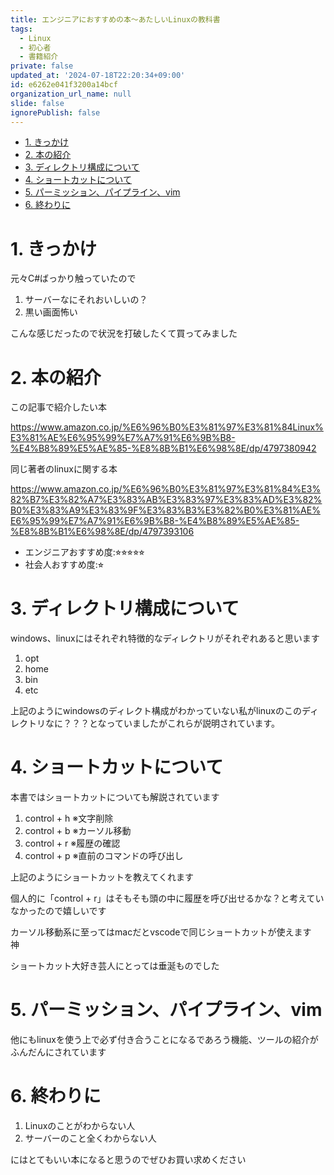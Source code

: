 ```yaml
---
title: エンジニアにおすすめの本〜あたしいLinuxの教科書
tags:
  - Linux
  - 初心者
  - 書籍紹介
private: false
updated_at: '2024-07-18T22:20:34+09:00'
id: e6262e041f3200a14bcf
organization_url_name: null
slide: false
ignorePublish: false
---
```


- [1. きっかけ](#1-きっかけ)
- [2. 本の紹介](#2-本の紹介)
- [3. ディレクトリ構成について](#3-ディレクトリ構成について)
- [4. ショートカットについて](#4-ショートカットについて)
- [5. パーミッション、パイプライン、vim](#5-パーミッションパイプラインvim)
- [6. 終わりに](#6-終わりに)


# 1. きっかけ

元々C#ばっかり触っていたので
1. サーバーなにそれおいしいの？
2. 黒い画面怖い

こんな感じだったので状況を打破したくて買ってみました

# 2. 本の紹介

この記事で紹介したい本

https://www.amazon.co.jp/%E6%96%B0%E3%81%97%E3%81%84Linux%E3%81%AE%E6%95%99%E7%A7%91%E6%9B%B8-%E4%B8%89%E5%AE%85-%E8%8B%B1%E6%98%8E/dp/4797380942

同じ著者のlinuxに関する本

https://www.amazon.co.jp/%E6%96%B0%E3%81%97%E3%81%84%E3%82%B7%E3%82%A7%E3%83%AB%E3%83%97%E3%83%AD%E3%82%B0%E3%83%A9%E3%83%9F%E3%83%B3%E3%82%B0%E3%81%AE%E6%95%99%E7%A7%91%E6%9B%B8-%E4%B8%89%E5%AE%85-%E8%8B%B1%E6%98%8E/dp/4797393106

- エンジニアおすすめ度:⭐︎⭐︎⭐︎⭐︎⭐︎
- 社会人おすすめ度:⭐︎

# 3. ディレクトリ構成について

windows、linuxにはそれぞれ特徴的なディレクトリがそれぞれあると思います

1. opt
2. home
3. bin
4. etc

上記のようにwindowsのディレクト構成がわかっていない私がlinuxのこのディレクトリなに？？？となっていましたがこれらが説明されています。

# 4. ショートカットについて

本書ではショートカットについても解説されています

1. control + h ※文字削除
2. control + b ※カーソル移動
3. control + r ※履歴の確認
4. control + p ※直前のコマンドの呼び出し

上記のようにショートカットを教えてくれます

個人的に「control + r」はそもそも頭の中に履歴を呼び出せるかな？と考えていなかったので嬉しいです

カーソル移動系に至ってはmacだとvscodeで同じショートカットが使えます　神

ショートカット大好き芸人にとっては垂涎ものでした

# 5. パーミッション、パイプライン、vim

他にもlinuxを使う上で必ず付き合うことになるであろう機能、ツールの紹介がふんだんにされています

# 6. 終わりに

1. Linuxのことがわからない人
2. サーバーのこと全くわからない人

にはとてもいい本になると思うのでぜひお買い求めください
